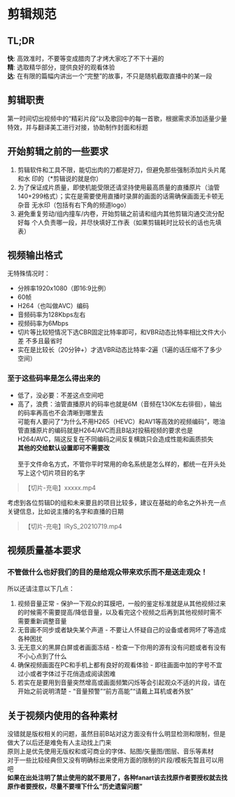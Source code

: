 # 剪辑规范 

## TL;DR 
**快**: 高效准时，不要等变成腊肉了才烤大家吃了不下十遍的 <br>
**精**: 选取精华部分，提供良好的观看体验 <br>
**达**: 在有限的篇幅内讲出一个“完整”的故事，不只是随机截取直播中的某一段 <br>

## 剪辑职责 
第一时间切出视频中的“精彩片段”以及歌回中的每一首歌，根据需求添加适量少量
特效，并与翻译美工进行对接，协助制作封面和标题

## 开始剪辑之前的一些要求 
1. 剪辑软件和工具不限，能切出肉的刀都是好刀，但避免那些强制添加片头片尾和水
印的（*剪辑说的就是你） 
2. 为了保证成片质量，即使机能受限还请坚持使用最高质量的直播原片（油管
140+299格式）；实在是需要使用直播时录屏的画面的话需确保画面无卡顿无杂音
无水印（包括有右下角的频道logo） 
3. 避免重复劳动/组内撞车/内卷，开始剪辑之前请和组内其他剪辑沟通交流分配好每
个人负责哪一段，并尽快填好工作表（如果剪辑耗时比较长的话也先填表）

## 视频输出格式 
无特殊情况时： 
- 分辨率1920x1080（即16:9比例） 
- 60帧 
- H264（也叫做AVC）编码 
- 音频码率为128Kbps左右 
- 视频码率为6Mbps 
- 切片等比较短情况下选CBR固定比特率即可，和VBR动态比特率相比文件大小差
不多且最省时 
- 实在是比较长（20分钟+）才选VBR动态比特率-2遍（1遍的话压缩不了多少空间）<br>

### 至于这些码率是怎么得出来的 <br>
- 低了，没必要：不差这点空间吧 <br>
- 高了，浪费：油管直播原片的码率也就是6M（音频在130K左右徘徊），输出的码率再高也不会清晰到哪里去 <br>
可能有人要问了“为什么不用H265（HEVC）和AV1等高效的视频编码”，嗯油管直播原片的编码就是H264/AVC而且B站对投稿视频的要求也是H264/AVC，隔这反复在不同编码之间反复横跳只会造成性能和画质损失 <br>
**其他的交给默认设置即可不需要改** <br><br>
至于文件命名方式，不管你平时常用的命名系统是怎么样的，都统一在开头处写上这个切片项目的名字<br>
>【切片-充电】xxxxx.mp4 <br>

考虑到各位剪辑D的组和未来要且的项目比较多，建议在基础的命名之外补充一点关键信息，比如说主播的名字和直播的日期<br>
>【切片-充电】IRyS_20210719.mp4 <br>

## 视频质量基本要求 
### **不管做什么也好我们的目的是给观众带来欢乐而不是送走观众！** 
所以还请注意以下几点： 
1. 视频音量正常 - 保护一下观众的耳膜吧，一般的鉴定标准就是从其他视频过来的时候需不需要提高/降低音量，以及看完这个视频之后再到其他视频时需不需要重新调整音量 
2. 无音画不同步或者缺失某个声道 - 不要让人怀疑自己的设备或者网坏了等造成各种困扰 
3. 无无意义的黑屏白屏或者画面冻结 - 检查一下你用的源有没有问题或者有没有不小心点到了什么 
4. 确保视频画面在PC和手机上都有良好的观看体验 - 即往画面中加的字号不宜过小或者字体过于花俏造成阅读困难 
5. 若实在是要用到音量突然增高或画面频繁闪烁等会引起观众不适的片段，请在开始之前说明清楚 - “音量预警”“前方高能”“请戴上耳机或者外放”

## 关于视频内使用的各种素材 
没错就是版权相关的问题，虽然目前B站对这方面没有什么明显检测和限制，但是做大了以后还是难免有人主动找上门来 <br>
原则上是优先使用无版权和或可商业的字体、贴图/矢量图/图层、音乐等素材 <br>
对于一些比较经典但又没有明确标出来使用方面的限制的片段/模板先暂且可以用吧 <br>
**如果在出处注明了禁止使用的就不要用了，各种fanart该去找原作者要授权就去找原作者要授权，尽量不要埋下什么“历史遗留问题”**